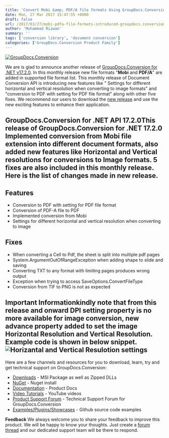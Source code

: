 ```yaml
---
title: 'Convert Mobi &amp; PDF/A file formats Using GroupDocs.Conversion for .NET v17.2.0'
date: Mon, 27 Mar 2017 15:47:55 +0000
draft: false
url: /2017/03/27/mobi-pdfa-file-formats-introduced-groupdocs.conversion-.net-v17.2.0/
author: 'Muhammad Rizwan'
summary: ''
tags: ['conversion library', 'document conversion']
categories: ['GroupDocs.Conversion Product Family']
---
```


[![GroupDocs.Conversion](https://blog.groupdocs.com/wp-content/uploads/sites/4/2016/11/groupdocs-conversion-net.png)](https://www.groupdocs.com/products/conversion/net)

We are is glad to announce another release of [GroupDocs.Conversion for .NET v17.2.0](https://www.groupdocs.com/products/conversion/net). In this monthly release new file formats "**Mobi** and **PDF/A**" are added in supported file format list. This monthly release of Document Conversion API is introducing new features like " Settings for different horizontal and vertical resolution when converting to image formats" and "conversion to PDF with setting for PDF file format" along with other five fixes. We recommend our users to download the [new release](https://downloads.groupdocs.com/conversion/net) and use the new exciting features to enhance their application.

## GroupDocs.Conversion for .NET API 17.2.0This release of **GroupDocs.Conversion for .NET 17.2.0** Implemented conversion from **Mobi file extension** into different document formats, also added new features like Horizontal and Vertical resolutions for conversions to Image formats. 5 fixes are also included in this monthly release. Here is the list of changes made in new release.

## Features

*   Conversion to PDF with setting for PDF file format
*   Conversion of PDF-A file to PDF
*   Implemented conversion from Mobi
*   Settings for different horizontal and vertical resolution when converting to image

## Fixes

*   When converting a Cell to Pdf, the sheet is split into multiple pdf pages
*   System.ArgumentOutOfRangeException when adding shape to slide and saving
*   Converting TXT to any format with limiting pages produces wrong output
*   Exception when trying to access SaveOptions.ConvertFileType
*   Conversion from TIF to PNG is not as expected

## Important Informationkindly note that from this release and onward DPI setting property is no more available for image conversion, new advance property added to set the image Horizontal Resolution and Vertical Resolution. Example code is shown in below snippet. ![Horizantal and Vertical Resulotion settings](http://blog.groupdocs.com/wp-content/uploads/sites/4/2017/03/GDCONVERSION_DPISETTINGS.png)

Here are a few channels and resources for you to download, learn, try and get technical support on GroupDocs.Conversion:

*   [Downloads](http://www.groupdocs.com/downloads/conversion/net) - MSI Package as well as Zipped DLLs
*   [NuGet](https://www.nuget.org/packages/groupdocs-conversion-dotnet/) - Nuget install
*   [Documentation](http://groupdocs.com/docs/display/conversionnet/Home "Documentation") - Product Docs
*   [Video Tutorials](https://www.youtube.com/channel/UCNHpIBspxU4tXrOmpsYUXKQ/playlists "video tutorials") - YouTube videos
*   [Product Support Forum](http://groupdocs.com/Community/forums/groupdocs.conversion-product-family/7/showforum.aspx "Support forum") \- Technical Support Forum for GroupDocs.Conversion
*   [Examples/Plugins/Showcases](https://github.com/groupdocsconversion/GroupDocs_Conversion_NET "examples,plugins,showcases") - Github source code examples

**Feedback** We always welcome you to share your feedback to improve this product. We will be happy to know your thoughts. Just create a [forum thread](http://groupdocs.com/Community/forums/groupdocs.conversion-product-family/7/showforum.aspx) and our dedicated support team will be there to respond.




